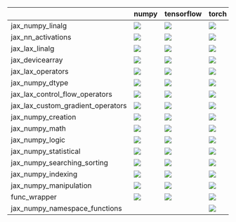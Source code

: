 |                                   | numpy                                                                                                                                                                        | tensorflow                                                                                                                                                                   | torch                                                                                                                                                                        | jax                                                                                                                                                                          |
|:----------------------------------|:-----------------------------------------------------------------------------------------------------------------------------------------------------------------------------|:-----------------------------------------------------------------------------------------------------------------------------------------------------------------------------|:-----------------------------------------------------------------------------------------------------------------------------------------------------------------------------|:-----------------------------------------------------------------------------------------------------------------------------------------------------------------------------|
| jax_numpy_linalg                  | <a href="Jax Frontend/submodules/jax_numpy_linalg.md" rel="noopener noreferrer" target="_blank"><img src=https://img.shields.io/badge/-failure-red></a>                      | <a href="Jax Frontend/submodules/jax_numpy_linalg.md" rel="noopener noreferrer" target="_blank"><img src=https://img.shields.io/badge/-failure-red></a>                      | <a href="Jax Frontend/submodules/jax_numpy_linalg.md" rel="noopener noreferrer" target="_blank"><img src=https://img.shields.io/badge/-failure-red></a>                      | <a href="Jax Frontend/submodules/jax_numpy_linalg.md" rel="noopener noreferrer" target="_blank"><img src=https://img.shields.io/badge/-failure-red></a>                      |
| jax_nn_activations                | <a href="Jax Frontend/submodules/jax_nn_activations.md" rel="noopener noreferrer" target="_blank"><img src=https://img.shields.io/badge/-failure-red></a>                    | <a href="Jax Frontend/submodules/jax_nn_activations.md" rel="noopener noreferrer" target="_blank"><img src=https://img.shields.io/badge/-failure-red></a>                    | <a href="Jax Frontend/submodules/jax_nn_activations.md" rel="noopener noreferrer" target="_blank"><img src=https://img.shields.io/badge/-failure-red></a>                    | <a href="Jax Frontend/submodules/jax_nn_activations.md" rel="noopener noreferrer" target="_blank"><img src=https://img.shields.io/badge/-failure-red></a>                    |
| jax_lax_linalg                    | <a href="Jax Frontend/submodules/jax_lax_linalg.md" rel="noopener noreferrer" target="_blank"><img src=https://img.shields.io/badge/-success-success></a>                    | <a href="Jax Frontend/submodules/jax_lax_linalg.md" rel="noopener noreferrer" target="_blank"><img src=https://img.shields.io/badge/-success-success></a>                    | <a href="Jax Frontend/submodules/jax_lax_linalg.md" rel="noopener noreferrer" target="_blank"><img src=https://img.shields.io/badge/-success-success></a>                    | <a href="Jax Frontend/submodules/jax_lax_linalg.md" rel="noopener noreferrer" target="_blank"><img src=https://img.shields.io/badge/-success-success></a>                    |
| jax_devicearray                   | <a href="Jax Frontend/submodules/jax_devicearray.md" rel="noopener noreferrer" target="_blank"><img src=https://img.shields.io/badge/-failure-red></a>                       | <a href="Jax Frontend/submodules/jax_devicearray.md" rel="noopener noreferrer" target="_blank"><img src=https://img.shields.io/badge/-failure-red></a>                       | <a href="Jax Frontend/submodules/jax_devicearray.md" rel="noopener noreferrer" target="_blank"><img src=https://img.shields.io/badge/-failure-red></a>                       | <a href="Jax Frontend/submodules/jax_devicearray.md" rel="noopener noreferrer" target="_blank"><img src=https://img.shields.io/badge/-failure-red></a>                       |
| jax_lax_operators                 | <a href="Jax Frontend/submodules/jax_lax_operators.md" rel="noopener noreferrer" target="_blank"><img src=https://img.shields.io/badge/-failure-red></a>                     | <a href="Jax Frontend/submodules/jax_lax_operators.md" rel="noopener noreferrer" target="_blank"><img src=https://img.shields.io/badge/-failure-red></a>                     | <a href="Jax Frontend/submodules/jax_lax_operators.md" rel="noopener noreferrer" target="_blank"><img src=https://img.shields.io/badge/-failure-red></a>                     | <a href="Jax Frontend/submodules/jax_lax_operators.md" rel="noopener noreferrer" target="_blank"><img src=https://img.shields.io/badge/-failure-red></a>                     |
| jax_numpy_dtype                   | <a href="Jax Frontend/submodules/jax_numpy_dtype.md" rel="noopener noreferrer" target="_blank"><img src=https://img.shields.io/badge/-failure-red></a>                       | <a href="Jax Frontend/submodules/jax_numpy_dtype.md" rel="noopener noreferrer" target="_blank"><img src=https://img.shields.io/badge/-success-success></a>                   | <a href="Jax Frontend/submodules/jax_numpy_dtype.md" rel="noopener noreferrer" target="_blank"><img src=https://img.shields.io/badge/-success-success></a>                   | <a href="Jax Frontend/submodules/jax_numpy_dtype.md" rel="noopener noreferrer" target="_blank"><img src=https://img.shields.io/badge/-success-success></a>                   |
| jax_lax_control_flow_operators    | <a href="Jax Frontend/submodules/jax_lax_control_flow_operators.md" rel="noopener noreferrer" target="_blank"><img src=https://img.shields.io/badge/-success-success></a>    | <a href="Jax Frontend/submodules/jax_lax_control_flow_operators.md" rel="noopener noreferrer" target="_blank"><img src=https://img.shields.io/badge/-success-success></a>    | <a href="Jax Frontend/submodules/jax_lax_control_flow_operators.md" rel="noopener noreferrer" target="_blank"><img src=https://img.shields.io/badge/-success-success></a>    | <a href="Jax Frontend/submodules/jax_lax_control_flow_operators.md" rel="noopener noreferrer" target="_blank"><img src=https://img.shields.io/badge/-success-success></a>    |
| jax_lax_custom_gradient_operators | <a href="Jax Frontend/submodules/jax_lax_custom_gradient_operators.md" rel="noopener noreferrer" target="_blank"><img src=https://img.shields.io/badge/-success-success></a> | <a href="Jax Frontend/submodules/jax_lax_custom_gradient_operators.md" rel="noopener noreferrer" target="_blank"><img src=https://img.shields.io/badge/-success-success></a> | <a href="Jax Frontend/submodules/jax_lax_custom_gradient_operators.md" rel="noopener noreferrer" target="_blank"><img src=https://img.shields.io/badge/-success-success></a> | <a href="Jax Frontend/submodules/jax_lax_custom_gradient_operators.md" rel="noopener noreferrer" target="_blank"><img src=https://img.shields.io/badge/-success-success></a> |
| jax_numpy_creation                | <a href="Jax Frontend/submodules/jax_numpy_creation.md" rel="noopener noreferrer" target="_blank"><img src=https://img.shields.io/badge/-failure-red></a>                    | <a href="Jax Frontend/submodules/jax_numpy_creation.md" rel="noopener noreferrer" target="_blank"><img src=https://img.shields.io/badge/-failure-red></a>                    | <a href="Jax Frontend/submodules/jax_numpy_creation.md" rel="noopener noreferrer" target="_blank"><img src=https://img.shields.io/badge/-failure-red></a>                    | <a href="Jax Frontend/submodules/jax_numpy_creation.md" rel="noopener noreferrer" target="_blank"><img src=https://img.shields.io/badge/-failure-red></a>                    |
| jax_numpy_math                    | <a href="Jax Frontend/submodules/jax_numpy_math.md" rel="noopener noreferrer" target="_blank"><img src=https://img.shields.io/badge/-failure-red></a>                        | <a href="Jax Frontend/submodules/jax_numpy_math.md" rel="noopener noreferrer" target="_blank"><img src=https://img.shields.io/badge/-failure-red></a>                        | <a href="Jax Frontend/submodules/jax_numpy_math.md" rel="noopener noreferrer" target="_blank"><img src=https://img.shields.io/badge/-failure-red></a>                        | <a href="Jax Frontend/submodules/jax_numpy_math.md" rel="noopener noreferrer" target="_blank"><img src=https://img.shields.io/badge/-failure-red></a>                        |
| jax_numpy_logic                   | <a href="Jax Frontend/submodules/jax_numpy_logic.md" rel="noopener noreferrer" target="_blank"><img src=https://img.shields.io/badge/-failure-red></a>                       | <a href="Jax Frontend/submodules/jax_numpy_logic.md" rel="noopener noreferrer" target="_blank"><img src=https://img.shields.io/badge/-failure-red></a>                       | <a href="Jax Frontend/submodules/jax_numpy_logic.md" rel="noopener noreferrer" target="_blank"><img src=https://img.shields.io/badge/-failure-red></a>                       | <a href="Jax Frontend/submodules/jax_numpy_logic.md" rel="noopener noreferrer" target="_blank"><img src=https://img.shields.io/badge/-failure-red></a>                       |
| jax_numpy_statistical             | <a href="Jax Frontend/submodules/jax_numpy_statistical.md" rel="noopener noreferrer" target="_blank"><img src=https://img.shields.io/badge/-failure-red></a>                 | <a href="Jax Frontend/submodules/jax_numpy_statistical.md" rel="noopener noreferrer" target="_blank"><img src=https://img.shields.io/badge/-failure-red></a>                 | <a href="Jax Frontend/submodules/jax_numpy_statistical.md" rel="noopener noreferrer" target="_blank"><img src=https://img.shields.io/badge/-failure-red></a>                 | <a href="Jax Frontend/submodules/jax_numpy_statistical.md" rel="noopener noreferrer" target="_blank"><img src=https://img.shields.io/badge/-failure-red></a>                 |
| jax_numpy_searching_sorting       | <a href="Jax Frontend/submodules/jax_numpy_searching_sorting.md" rel="noopener noreferrer" target="_blank"><img src=https://img.shields.io/badge/-success-success></a>       | <a href="Jax Frontend/submodules/jax_numpy_searching_sorting.md" rel="noopener noreferrer" target="_blank"><img src=https://img.shields.io/badge/-success-success></a>       | <a href="Jax Frontend/submodules/jax_numpy_searching_sorting.md" rel="noopener noreferrer" target="_blank"><img src=https://img.shields.io/badge/-success-success></a>       | <a href="Jax Frontend/submodules/jax_numpy_searching_sorting.md" rel="noopener noreferrer" target="_blank"><img src=https://img.shields.io/badge/-success-success></a>       |
| jax_numpy_indexing                | <a href="Jax Frontend/submodules/jax_numpy_indexing.md" rel="noopener noreferrer" target="_blank"><img src=https://img.shields.io/badge/-success-success></a>                | <a href="Jax Frontend/submodules/jax_numpy_indexing.md" rel="noopener noreferrer" target="_blank"><img src=https://img.shields.io/badge/-success-success></a>                | <a href="Jax Frontend/submodules/jax_numpy_indexing.md" rel="noopener noreferrer" target="_blank"><img src=https://img.shields.io/badge/-success-success></a>                | <a href="Jax Frontend/submodules/jax_numpy_indexing.md" rel="noopener noreferrer" target="_blank"><img src=https://img.shields.io/badge/-success-success></a>                |
| jax_numpy_manipulation            | <a href="Jax Frontend/submodules/jax_numpy_manipulation.md" rel="noopener noreferrer" target="_blank"><img src=https://img.shields.io/badge/-failure-red></a>                | <a href="Jax Frontend/submodules/jax_numpy_manipulation.md" rel="noopener noreferrer" target="_blank"><img src=https://img.shields.io/badge/-failure-red></a>                | <a href="Jax Frontend/submodules/jax_numpy_manipulation.md" rel="noopener noreferrer" target="_blank"><img src=https://img.shields.io/badge/-failure-red></a>                | <a href="Jax Frontend/submodules/jax_numpy_manipulation.md" rel="noopener noreferrer" target="_blank"><img src=https://img.shields.io/badge/-failure-red></a>                |
| func_wrapper                      | <a href="Jax Frontend/submodules/func_wrapper.md" rel="noopener noreferrer" target="_blank"><img src=https://img.shields.io/badge/-success-success></a>                      | <a href="Jax Frontend/submodules/func_wrapper.md" rel="noopener noreferrer" target="_blank"><img src=https://img.shields.io/badge/-success-success></a>                      | <a href="Jax Frontend/submodules/func_wrapper.md" rel="noopener noreferrer" target="_blank"><img src=https://img.shields.io/badge/-success-success></a>                      | <a href="Jax Frontend/submodules/func_wrapper.md" rel="noopener noreferrer" target="_blank"><img src=https://img.shields.io/badge/-success-success></a>                      |
| jax_numpy_namespace_functions     |                                                                                                                                                                              |                                                                                                                                                                              | <a href="Jax Frontend/submodules/jax_numpy_namespace_functions.md" rel="noopener noreferrer" target="_blank"><img src=https://img.shields.io/badge/-failure-red></a>         | <a href="Jax Frontend/submodules/jax_numpy_namespace_functions.md" rel="noopener noreferrer" target="_blank"><img src=https://img.shields.io/badge/-failure-red></a>         |